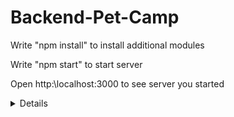 # Backend-Pet-Camp
Write "npm install" to install additional modules

Write "npm start" to start server

Open http:\\localhost:3000 to see server you started

<details>
  
**Registration**

Returns json about successful registration 
* **Method:** 

  `POST`

* **Successful response**
  ```json
  {
    "message": "User has been successfuly registered"
  }
  ```
* **Error Response:**

  * **Code:** 400 <br />
    **Content:** 
    ```json
      {
        "message": "error message"
      }
    ```
    
**Login**

Returns json jwt token about successful login 
* **Method:**
  
  `POST`

* **Successful response**
  ```json
  jwttoken
  ```

* **Error Response:**

  * **Code:** 400  <br />
    **Content:** 
    ```json
      {
        "message" : "error message"
      }
    ```
    
<details/>
